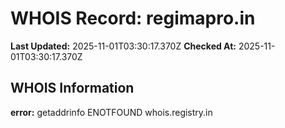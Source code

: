 # WHOIS Record: regimapro.in

**Last Updated:** 2025-11-01T03:30:17.370Z
**Checked At:** 2025-11-01T03:30:17.370Z

## WHOIS Information

**error:** getaddrinfo ENOTFOUND whois.registry.in

